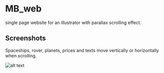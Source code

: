 # MB_web
single page website for an illustrator with parallax scrolling effect. 


## Screenshots
Spaceships, rover, planets, prices and texts move vertically or horizontally when scrolling.

![alt text](https://github.com/BOZ2323/MB_web/blob/master/images/presentation.gif)
